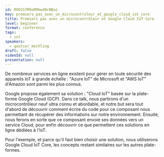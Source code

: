 ```yaml
---
id: R9O1S7M9oRMmwd0cNBaz
key: premiers_pas_avec_un_microcontroleur_et_google_cloud_iot_core
title: Premiers pas avec un microcontrôleur et Google Cloud IoT Core
level: beginner
format: conference
tags:
  - iot
speakers:
  - gautier_mechling
draft: false
videoId: null
presentation: null
---
```

De nombreux services en ligne existent pour gérer en toute sécurité des appareils IoT à grande échelle : "Azure IoT" de Microsoft et "AWS IoT" d'Amazon sont parmi les plus connus.

Google propose également sa solution : "Cloud IoT" basée sur la plate-forme Google Cloud (GCP).
Dans ce talk, nous partirons d'un microcontrôleur neuf ultra connu et abordable, et notre but sera tout d'abord de découvrir comment écrire du code pour ce composant nous permettant de récupérer des informations sur notre environnement.
Ensuite, nous ferons en sorte que ce composant envoie ses données vers un service Cloud, pour enfin découvrir ce que permettent ces solutions en ligne dédiées à l'IoT.

Pour l'exemple, et parce qu'il faut bien choisir une solution, nous utiliserons Google Cloud IoT Core, les concepts restant similaires sur les autres plate-formes.